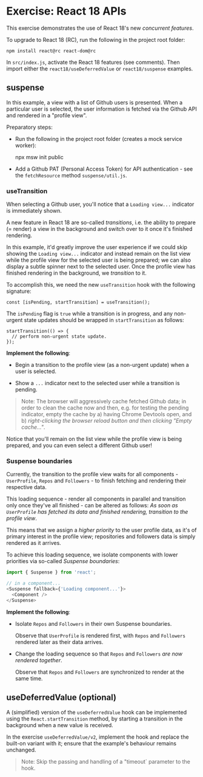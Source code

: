 # Exercise: React 18 APIs
This exercise demonstrates the use of React 18's new _concurrent features_. 

To upgrade to React 18 (RC), run the following in the project root folder:

    npm install react@rc react-dom@rc

In `src/index.js`, activate the React 18 features (see comments). Then import either the `react18/useDeferredValue` or `react18/suspense` examples.

## suspense
In this example, a view with a list of Github users is presented. When a particular user is selected, the user information is fetched via the Github API and rendered in a "profile view".

Preparatory steps: 

- Run the following in the project root folder (creates a mock service worker):

    npx msw init public

- Add a Github PAT (Personal Access Token) for API authentication - see the `fetchResource` method `suspense/util.js`.

### useTransition
When selecting a Github user, you'll notice that a `Loading view...` indicator is immediately shown. 

A new feature in React 18 are so-called _transitions_, i.e. the ability to prepare (= render) a view in the background and switch over to it once it's finished rendering.

In this example, it'd greatly improve the user experience if we could skip showing the `Loading view...` indicator and instead remain on the list view while the profile view for the selected user is being prepared; we can also display a subtle spinner next to the selected user. Once the profile view has finished rendering in the background, we _transition_ to it. 

To accomplish this, we need the new `useTransition` hook with the following signature: 

    const [isPending, startTransition] = useTransition();

The `isPending` flag is `true` while a transition is in progress, and any non-urgent state updates should be wrapped in `startTransition` as follows:

    startTransition(() => {
      // perform non-urgent state update.
    });

**Implement the following**:

- Begin a transition to the profile view (as a non-urgent update) when a user is selected.

- Show a `...` indicator next to the selected user while a transition is pending.

> Note: The browser will aggressively cache fetched Github data; in order to clean the cache now and then, e.g. for testing the pending indicator, empty the cache by a) having Chrome Devtools open, and b) _right-clicking the browser reload button and then clicking "Empty cache..."_. 

Notice that you'll remain on the list view while the profile view is being prepared, and you can even select a different Github user!

### Suspense boundaries
Currently, the transition to the profile view waits for all components - `UserProfile`, `Repos` and `Followers` - to finish fetching and rendering their respective data. 

This loading sequence - render all components in parallel and transition only once they've all finished - can be altered as follows: _As soon as `UserProfile` has fetched its data and finished rendering, transition to the profile view_.

This means that we assign a _higher priority_ to the user profile data, as it's of primary interest in the profile view; repositories and followers data is simply rendered as it arrives. 

To achieve this loading sequence, we isolate components with lower priorities via so-called _Suspense boundaries_:

```javascript
import { Suspense } from 'react';

// in a component...
<Suspense fallback={'Loading component...'}>
  <Component />
</Suspense>
```

**Implement the following**:

- Isolate `Repos` and `Followers` in their own Suspense boundaries.

  Observe that `UserProfile` is rendered first, with `Repos` and `Followers` rendered later as their data arrives.

- Change the loading sequence so that `Repos` and `Followers` _are now rendered together_. 

  Observe that `Repos` and `Followers` are synchronized to render at the same time.

## useDeferredValue (optional)
A (simplified) version of the `useDeferredValue` hook can be implemented using the `React.startTransition` method, by starting a transition in the background when a new value is received.

In the exercise `useDeferredValue/v2`, implement the hook and replace the built-on variant with it; ensure that the example's behaviour remains unchanged.

> Note: Skip the passing and handling of a "timeout` parameter to the hook.